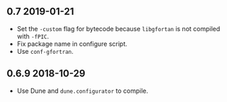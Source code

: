 0.7 2019-01-21
--------------

- Set the `-custom` flag for bytecode because `libgfortan` is not
  compiled with `-fPIC`.
- Fix package name in configure script.
- Use `conf-gfortran`.


0.6.9 2018-10-29
----------------

- Use Dune and `dune.configurator` to compile.
